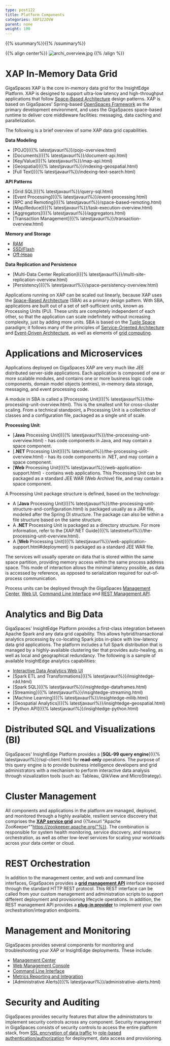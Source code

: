 ```yaml
---
type: post122
title: Platform Components
categories: XAP122OVW
parent: none
weight: 100
---
```


{{% ssummary%}}{{% /ssummary%}}

{{% align center%}}
![archi_overview.jpg](/attachment_files/Product_Architecture1.png)
{{% /align %}}

# XAP In-Memory Data Grid
GigaSpaces XAP is the core in-memory data grid for the InsightEdge Platform. XAP is designed to support ultra-low latency and high-throughput applications that follow [Space-Based Architecture](./space-based-architecture.html) design patterns. XAP is based on GigaSpaces' Spring-based [OpenSpaces Framework](./product-architecture.html#product-architecture-openSpaces-api-and-components) as the primary development environment, and uses the GigaSpaces space-based runtime to deliver core middleware facilities: messaging, data caching and parallelization.

The following is a brief overview of some XAP data grid capabilities.

**Data Modeling**

- [POJO]({{% latestjavaurl%}}/pojo-overview.html)
- [Documents]({{% latestjavaurl%}}/document-api.html)
- [Key/Value]({{% latestjavaurl%}}/map-api.html)
- [Geospatial]({{% latestjavaurl%}}/indexing-geospatial.html)
- [Full Text]({{% latestjavaurl%}}/indexing-text-search.html)

**API Patterns**

- [Grid SQL]({{% latestjavaurl%}}/query-sql.html)
- [Event Processing]({{% latestjavaurl%}}/event-processing.html)
- [RPC and Remoting]({{% latestjavaurl%}}/space-based-remoting.html)
- [Map/Reduce]({{% latestjavaurl%}}/task-execution-overview.html)
- [Aggregators]({{% latestjavaurl%}}/aggregators.html)
- [Transaction Management]({{% latestjavaurl%}}/transaction-overview.html)


**Memory and Storage**

- [RAM]({{%currentadmurl%}}/memory-management-overview.html)
- [SSD/Flash]({{%currentadmurl%}}/memoryxtend-rocksdb-ssd.html)
- [Off-Heap]({{%currentadmurl%}}/memoryxtend-ohr.html)

**Data Replication and Persistence**

- [Multi-Data Center Replication]({{% latestjavaurl%}}/multi-site-replication-overview.html)
- [Persistency]({{% latestjavaurl%}}/space-persistency-overview.html)


Applications running on XAP can be scaled out linearly, because XAP uses the [Space-Based Architecture](./space-based-architecture.html) (SBA) as a primary design pattern. With SBA, applications are built out of a set of self-sufficient units, known as Processing Units (PU). These units are completely independent of each other, so that the application can scale indefinitely without increasing complexity, just by adding more units. SBA is based on the [Tuple Space](http://en.wikipedia.org/wiki/Tuple_space) paradigm; it follows many of the principles of [Service-Oriented Architecture](http://en.wikipedia.org/wiki/Service-Oriented_Architecture) and [Event-Driven Architecture](http://en.wikipedia.org/wiki/Event_Driven_Architecture), as well as elements of [grid computing](http://en.wikipedia.org/wiki/Grid_computing).

# Applications and Microservices
Applications deployed on GigaSpaces XAP are very much like JEE distributed server-side applications. Each application is composed of one or more scalable modules, and contains one or more business logic code components, domain model objects (entries), in-memory data storage, messaging, and event processing code.

A module in SBA is called a [Processing Unit]({{% latestjavaurl%}}/the-processing-unit-overview.html). This is the smallest unit for cross-cluster scaling. From a technical standpoint, a Processing Unit is a collection of classes and a configuration file, packaged as a single unit of scale.

**Processing Unit**:

- [**Java** Processing Unit]({{% latestjavaurl%}}/the-processing-unit-overview.html) - has code components in Java, and may contain a space component.
- [**.NET** Processing Unit]({{% latestneturl%}}/the-processing-unit-overview.html) -  has its code components in .NET, and may contain a space component.
- [**Web** Processing Unit]({{% latestjavaurl%}}/web-application-support.html) - contains web applications. This Processing Unit can be packaged as a standard JEE WAR (Web Archive) file, and may contain a space component.

A Processing Unit package structure is defined, based on the technology:

- A [**Java** Processing Unit]({{% latestjavaurl%}}/the-processing-unit-structure-and-configuration.html) is packaged usually as a JAR file, modeled after the Spring DI structure. The package can also be within a file structure based on the same structure.
- A **.NET** Processing Unit is packaged as a directory structure. For more information, refer to the [XAP.NET Guide]({{% latestneturl%}}/the-processing-unit-overview.html).
- A [**Web** Processing Unit]({{% latestjavaurl%}}/web-application-support.html#deployment) is packaged as a standard JEE WAR file.

The services will usually operate on data that is stored within the same space partition, providing memory access within the same process address space. This mode of interaction allows the minimal latency possible, as data is accessed by reference, as opposed to serialization required for out-of-process communication.

Process units can be deployed through the GigaSpaces [Management Center]({{%currentadmurl%}}/gigaspaces-management-center.html), [Web UI]({{%currentadmurl%}}/web-management-console.html), [Command Line Interface]({{%currentadmurl%}}/deploy-command-line-interface.html) and [REST Management API]({{%currentadmurl%}}/xap-manager-rest.html).


# Analytics and Big Data
GigaSpaces' InsightEdge Platform provides a first-class integration between Apache Spark and any data grid capability. This allows hybrid/transactional analytics processing by co-locating Spark jobs in-place with low-latency data grid applications. The platform includes a full Spark distribution that is managed by a highly-available clustering tier that provides auto-healing, as well as local and geographical redundancy. The following is a sample of available InsightEdge analytics capabilities:

- [Interactive Data Analytics Web UI](../started/insightedge-zeppelin.html)
- [Spark ETL and Transformations]({{% latestjavaurl%}}/insightedge-rdd.html)
- [Spark SQL]({{% latestjavaurl%}}/insightedge-dataframes.html)
- [Streaming]({{% latestjavaurl%}}/insightedge-streaming.html)
- [Machine Learning]({{% latestjavaurl%}}/insightedge-mllib.html)
- [Geospatial Analytics]({{% latestjavaurl%}}/insightedge-geospatial.html)
- [Python API]({{% latestjavaurl%}}/insightedge-python.html)


# Distributed SQL and Visualizations (BI)
GigaSpaces' InsightEdge Platform provides a [**SQL-99 query engine**]({{% latestjavaurl%}}/sql-client.html) for **read-only** operations. The purpose of this query engine is to provide business intelligence developers and grid administrators with a mechanism to perform interactive data analysis through vizualization tools (such as: Tableau, QlikView and MicroStrategy).

# Cluster Management
All components and applications in the platform are managed, deployed, and monitored through a highly available, resilient service discovery that comprises the [**XAP service grid**](./the-runtime-environment.html) and {{%exurl "Apache ZooKeeper""https://zookeeper.apache.org/"%}}. The combination is responsible for system health monitoring, service discovery, and resource orchestration, as well as other low-level services for scaling your workloads across your data center or cloud.

# REST Orchestration
In addition to the management center, and web and command line interfaces, GigaSpaces provides a [**grid management API**]({{%currentadmurl%}}/xap-manager-rest-overview.html) interface exposed through the standard HTTP REST protocol. This REST interface can be called from your custom management and administration scripts to support different deployment and provisioning lifecycle operations. In addition, the REST management API provides a [**plug-in provider**]({{%currentadmurl%}}/xap-manager-rest-pluggable.html) to implement your own orchestration/integration endpoints.

# Management and Monitoring
GigaSpaces provides several components for monitoring and troubleshooting your XAP or InsightEdge deployments. These include:

- [Management Center]({{%currentadmurl%}}/gigaspaces-management-center.html)
- [Web Management Console]({{%currentadmurl%}}/web-management-console.html)
- [Command Line Interface]({{%currentadmurl%}}/deploy-command-line-interface.html)
- [Metrics Reporting and Integration]({{%currentadmurl%}}/metrics-overview.html)
- [Administrative Alerts]({{% latestjavaurl%}}/administrative-alerts.html)


# Security and Auditing
GigaSpaces provides security features that allow the administrators to implement security controls across any component. Security management in GigaSpaces consists of security controls to access the entire platform stack, from [SSL encryption of data traffic]({{%currentsecurl%}}/securing-the-transport-layer-using-ssl.html) to [role-based authentication/authorization]({{%currentsecurl%}}/securing-xap-components.html) for deployment, data access and provisioning.

